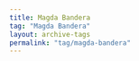 ```yaml
---
title: Magda Bandera
tag: "Magda Bandera"
layout: archive-tags
permalink: "tag/magda-bandera"
---
```

